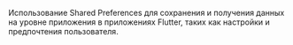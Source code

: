 Использование Shared Preferences для сохранения и получения данных на уровне приложения в приложениях Flutter, таких как настройки и предпочтения пользователя.